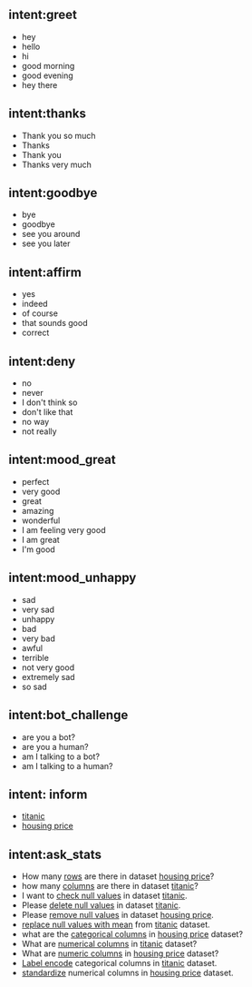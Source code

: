 ## intent:greet
- hey
- hello
- hi
- good morning
- good evening
- hey there

## intent:thanks
- Thank you so much
- Thanks
- Thank you
- Thanks very much

## intent:goodbye
- bye
- goodbye
- see you around
- see you later

## intent:affirm
- yes
- indeed
- of course
- that sounds good
- correct

## intent:deny
- no
- never
- I don't think so
- don't like that
- no way
- not really

## intent:mood_great
- perfect
- very good
- great
- amazing
- wonderful
- I am feeling very good
- I am great
- I'm good

## intent:mood_unhappy
- sad
- very sad
- unhappy
- bad
- very bad
- awful
- terrible
- not very good
- extremely sad
- so sad

## intent:bot_challenge
- are you a bot?
- are you a human?
- am I talking to a bot?
- am I talking to a human?

## intent: inform
- [titanic](dataset)
- [housing price](dataset)

## intent:ask_stats
- How many [rows](question_type) are there in dataset [housing price](dataset)?
- how many [columns](question_type) are there in dataset [titanic](dataset)?
- I want to [check null values](question_type) in dataset [titanic](dataset).
- Please [delete null values](question_type) in dataset [titanic](dataset).
- Please [remove null values](question_type) in dataset [housing price](dataset).
- [replace null values with mean](question_type) from [titanic](dataset) dataset.
- what are the [categorical columns](question_type) in [housing price](dataset) dataset?
- What are [numerical columns](question_type) in [titanic](dataset) dataset?
- What are [numeric columns](question_type) in [housing price](dataset) dataset?
- [Label encode](question_type) categorical columns in [titanic](dataset) dataset.
- [standardize](question_type) numerical columns in [housing price](dataset) dataset.
